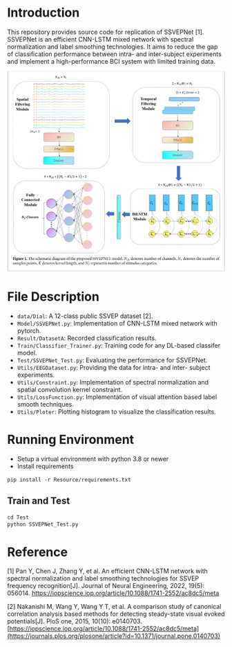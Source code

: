 # Introduction
This repository provides source code for replication of SSVEPNet [1]. SSVEPNet is an efficient CNN-LSTM mixed network with spectral normalization and label smoothing technologies. It aims to reduce the gap of classification performance between intra- and inter-subject experiments and implement a high-performance BCI system with limited training data.

![image](show_img/SSVEPNet.jpg)

# File Description
- `data/Dial`: A 12-class public SSVEP dataset [2].
- `Model/SSVEPNet.py`: Implementation of CNN-LSTM mixed network with pytorch.
- `Result/DatasetA`: Recorded classification results.
- `Train/Classifier_Trainer.py`: Training code for any DL-based classifer model.
- `Test/SSVEPNet_Test.py`: Evaluating the performance for SSVEPNet.
- `Utils/EEGDataset.py`: Providing the data for intra- and inter- subject experiments.
- `Utils/Constraint.py`: Implementation of spectral normalization and spatial convolution kernel constraint. 
- `Utils/LossFunction.py`: Implementation of visual attention based label smooth techniques.
- `Utils/Ploter`: Plotting histogram to visualize the classification results.


# Running Environment
* Setup a virtual environment with python 3.8 or newer
* Install requirements

```
pip install -r Resource/requirements.txt
```

## Train and Test
```
cd Test
python SSVEPNet_Test.py
```

# Reference
[1] Pan Y, Chen J, Zhang Y, et al. An efficient CNN-LSTM network with spectral normalization and label smoothing technologies for SSVEP frequency recognition[J]. Journal of Neural Engineering, 2022, 19(5): 056014. <a href="https://iopscience.iop.org/article/10.1088/1741-2552/ac8dc5/meta">https://iopscience.iop.org/article/10.1088/1741-2552/ac8dc5/meta</a>

[2] Nakanishi M, Wang Y, Wang Y T, et al. A comparison study of canonical correlation analysis based methods for detecting steady-state visual evoked potentials[J]. PloS one, 2015, 10(10): e0140703. <a href="[https://iopscience.iop.org/article/10.1088/1741-2552/ac8dc5/meta](https://journals.plos.org/plosone/article?id=10.1371/journal.pone.0140703)">[https://iopscience.iop.org/article/10.1088/1741-2552/ac8dc5/meta](https://journals.plos.org/plosone/article?id=10.1371/journal.pone.0140703)</a>


